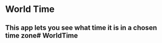 # World Time

## This app lets you see what time it is in a chosen time zone#   W o r l d T i m e  
 